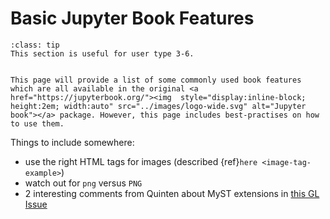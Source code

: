 # Basic Jupyter Book Features

```{admonition} User types
:class: tip
This section is useful for user type 3-6.
```

```{warning} Under Construction!

This page will provide a list of some commonly used book features which are all available in the original <a href="https://jupyterbook.org/"><img  style="display:inline-block; height:2em; width:auto" src="../images/logo-wide.svg" alt="Jupyter book"></a> package. However, this page includes best-practises on how to use them.
```

Things to include somewhere:
- use the right HTML tags for images (described {ref}`here <image-tag-example>`)
- watch out for `png` versus `PNG`
- 2 interesting comments from Quinten about MyST extensions in [this GL Issue](https://gitlab.tudelft.nl/mude/archive-2022/-/issues/25#note_163123)
